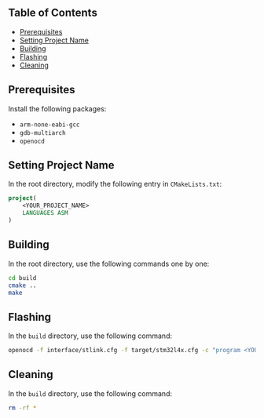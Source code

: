 ## Table of Contents
- [Prerequisites](#prerequisites)
- [Setting Project Name](#setting-project-name)
- [Building](#building)
- [Flashing](#flashing)
- [Cleaning](#cleaning)

## Prerequisites
Install the following packages:
- `arm-none-eabi-gcc`
- `gdb-multiarch`
- `openocd`

## Setting Project Name
In the root directory, modify the following entry in `CMakeLists.txt`:
```cmake
project(
    <YOUR_PROJECT_NAME>
    LANGUAGES ASM
)
```

## Building
In the root directory, use the following commands one by one:
```bash
cd build
cmake ..
make
```

## Flashing
In the `build` directory, use the following command:
```bash
openocd -f interface/stlink.cfg -f target/stm32l4x.cfg -c "program <YOUR_PROJECT_NAME>.elf verify reset exit"
```

## Cleaning
In the `build` directory, use the following command:
```bash
rm -rf *
```